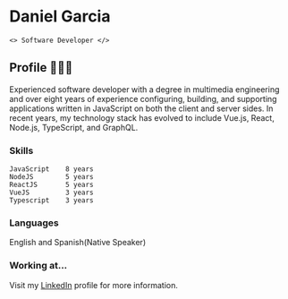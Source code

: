 # Daniel Garcia

```<> Software Developer </>```

## Profile 👨🏻‍💻

Experienced software developer with a degree in multimedia engineering and over eight years of experience configuring, building, and supporting applications written in JavaScript on both the client and server sides. In recent years, my technology stack has evolved to include Vue.js, React, Node.js, TypeScript, and GraphQL.

### Skills

``` 
JavaScript    8 years
NodeJS        5 years
ReactJS       5 years
VueJS         3 years
Typescript    3 years
```
### Languages

English and Spanish(Native Speaker)

### Working at...

Visit my [LinkedIn](https://www.linkedin.com/in/danielgarciavargas/) profile for more information.
